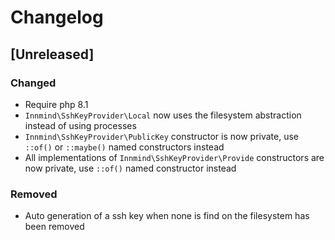 # Changelog

## [Unreleased]

### Changed

- Require php 8.1
- `Innmind\SshKeyProvider\Local` now uses the filesystem abstraction instead of using processes
- `Innmind\SshKeyProvider\PublicKey` constructor is now private, use `::of()` or `::maybe()` named constructors instead
- All implementations of `Innmind\SshKeyProvider\Provide` constructors are now private, use `::of()` named constructor instead

### Removed

- Auto generation of a ssh key when none is find on the filesystem has been removed
